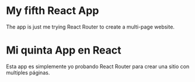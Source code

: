 # My fifth React App

The app is just me trying React Router to create a multi-page website.

# Mi quinta App en React

Esta app es simplemente yo probando React Router para crear una sitio con multiples páginas.